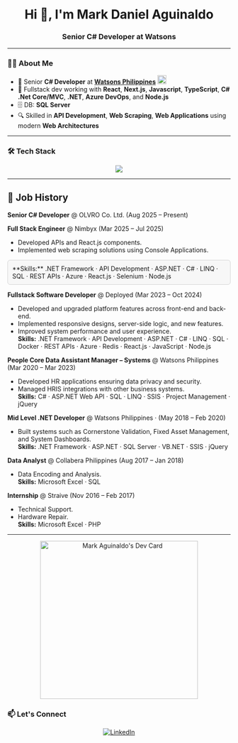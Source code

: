 <h1 align="center">Hi 👋, I'm Mark Daniel Aguinaldo</h1>
<h3 align="center">Senior C# Developer at Watsons</h3>

---

### 🧑‍💻 About Me

- 💼 Senior **C# Developer** at <a href="https://www.linkedin.com/company/watsonsphilippines/posts/?feedView=all" target="_blank"><strong>Watsons Philippines</strong></a> <img src="https://media.licdn.com/dms/image/v2/D560BAQHhZAa3g4P42A/company-logo_200_200/company-logo_200_200/0/1690879010455/watsonsphilippines_logo?e=1757548800&v=beta&t=VgX1MhpOVV2KFRE-78vu_zZAdl4AMzknZ0MwD7e-jIg" alt="Watsons Logo" width="20" height="20" />
- 🧩 Fullstack dev working with **React**, **Next.js**, **Javascript**, **TypeScript**, **C# .Net Core/MVC**, **.NET**, **Azure DevOps**, and **Node.js**
- 🗄️  DB: **SQL Server**
- 🔍 Skilled in **API Development**, **Web Scraping**, **Web Applications** using modern **Web Architectures**

---

### 🛠️ Tech Stack

<p align="center">
  <img src="https://skillicons.dev/icons?i=cs,dotnet,nodejs,react,nextjs,ts,js,html,css,azure,git,vscode" />
</p>

---

## 💼 Job History

**Senior C# Developer** @ OLVRO Co. Ltd. (Aug 2025 – Present)

**Full Stack Engineer** @ Nimbyx (Mar 2025 – Jul 2025)  
- Developed APIs and React.js components.  
- Implemented web scraping solutions using Console Applications.  
<div style="border: 1px solid #d3d3d3; border-radius: 6px; padding: 10px; background-color: rgba(211, 211, 211, 0.15);">
**Skills:** .NET Framework · API Development · ASP.NET · C# · LINQ · SQL · REST APIs · Azure · React.js · Selenium · Node.js  
</div>
  
**Fullstack Software Developer** @ Deployed (Mar 2023 – Oct 2024)
- Developed and upgraded platform features across front-end and back-end.  
- Implemented responsive designs, server-side logic, and new features.  
- Improved system performance and user experience.  
**Skills:** .NET Framework · API Development · ASP.NET · C# · LINQ · SQL · Docker · REST APIs · Azure · Redis · React.js · JavaScript · Node.js  

**People Core Data Assistant Manager – Systems** @ Watsons Philippines (Mar 2020 – Mar 2023)
- Developed HR applications ensuring data privacy and security.  
- Managed HRIS integrations with other business systems.  
**Skills:** C# · ASP.NET Web API · SQL · LINQ · SSIS · Project Management · jQuery  

**Mid Level .NET Developer** @ Watsons Philippines · (May 2018 – Feb 2020) 
- Built systems such as Cornerstone Validation, Fixed Asset Management, and System Dashboards.  
**Skills:** .NET Framework · ASP.NET · SQL Server · VB.NET · SSIS · jQuery  

**Data Analyst** @ Collabera Philippines (Aug 2017 – Jan 2018) 
- Data Encoding and Analysis.  
**Skills:** Microsoft Excel · SQL  


**Internship** @ Straive (Nov 2016 – Feb 2017) 
- Technical Support.
- Hardware Repair.  
**Skills:** Microsoft Excel · PHP  

---

<p align="center">
  <a href="https://app.daily.dev/trico112">
    <img src="https://api.daily.dev/devcards/v2/mfC7Buu1vjbhiqwMVTV8t.png?type=default&r=ufa" width="356" alt="Mark Aguinaldo's Dev Card"/>
  </a>
</p>

### 📫 Let's Connect

<p align="center">
  <a href="https://www.linkedin.com/in/mark-aguinaldo-7bba32142/" target="_blank">
    <img src="https://img.shields.io/badge/LinkedIn-Mark%20Aguinaldo-blue?style=for-the-badge&logo=linkedin" alt="LinkedIn" />
  </a>
</p>
